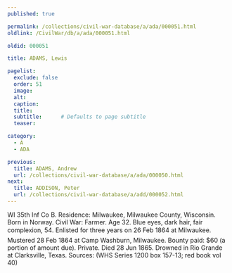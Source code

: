 ```yaml
---
published: true

permalink: /collections/civil-war-database/a/ada/000051.html
oldlink: /CivilWar/db/a/ada/000051.html

oldid: 000051

title: ADAMS, Lewis

pagelist:
  exclude: false
  order: 51
  image: 
  alt:
  caption:
  title:
  subtitle:      # Defaults to page subtitle
  teaser:

category: 
  - A 
  - ADA

previous:
  title: ADAMS, Andrew
  url: /collections/civil-war-database/a/ada/000050.html  
next:
  title: ADDISON, Peter
  url: /collections/civil-war-database/a/add/000052.html   
---
```

WI 35th Inf Co B. Residence: Milwaukee, Milwaukee County, Wisconsin. Born in Norway. Civil War: Farmer. Age 32. Blue eyes, dark hair, fair complexion, 5&#146;4&#148;. Enlisted for three years on 26 Feb 1864 at Milwaukee. Mustered 28 Feb 1864 at Camp Washburn, Milwaukee. Bounty paid: $60 (a portion of amount due). Private. Died 28 Jun 1865. Drowned in Rio Grande at Clarksville, Texas. Sources: (WHS Series 1200 box 157-13; red book vol 40)